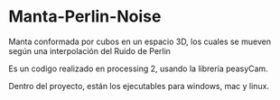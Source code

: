 # Manta-Perlin-Noise
Manta conformada por cubos en un espacio 3D, los cuales se mueven según una interpolación del Ruido de Perlin

Es un codigo realizado en processing 2, usando la librería peasyCam.

Dentro del proyecto, están los ejecutables para windows, mac y linux.
